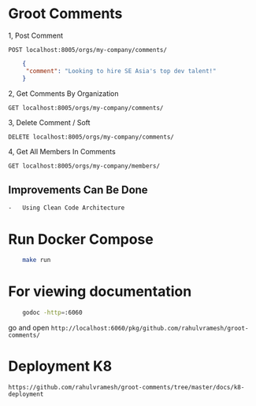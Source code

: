 # Groot Comments

1, Post Comment

` POST localhost:8005/orgs/my-company/comments/ `

```json
    { 
     "comment": "Looking to hire SE Asia's top dev talent!"
    }
```

2, Get Comments By Organization

` GET localhost:8005/orgs/my-company/comments/ `

3, Delete Comment / Soft 

`DELETE localhost:8005/orgs/my-company/comments/`

4, Get All Members In Comments

`GET localhost:8005/orgs/my-company/members/`


## Improvements Can Be Done
    -   Using Clean Code Architecture
    
# Run Docker Compose

```sh
    make run
```

# For viewing documentation

```sh
    godoc -http=:6060
```

go and open 
`http://localhost:6060/pkg/github.com/rahulvramesh/groot-comments/`


# Deployment K8

`https://github.com/rahulvramesh/groot-comments/tree/master/docs/k8-deployment`